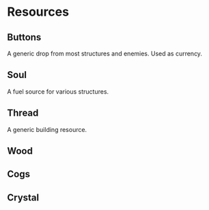 # Resources
## Buttons
A generic drop from most structures and enemies. Used as currency.

## Soul
A fuel source for various structures.

## Thread
A generic building resource.

## Wood

## Cogs

## Crystal